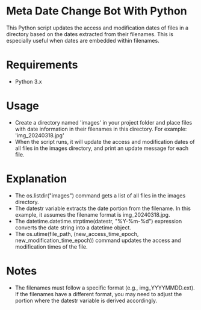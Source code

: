 # Meta Date Change Bot With Python
This Python script updates the access and modification dates of files in a directory based on the dates extracted from their filenames. This is especially useful when dates are embedded within filenames.

# Requirements
- Python 3.x

# Usage
- Create a directory named 'images' in your project folder and place files with date information in their filenames in this directory. For example: 'img_20240318.jpg'
- When the script runs, it will update the access and modification dates of all files in the images directory, and print an update message for each file.

# Explanation
- The os.listdir("images") command gets a list of all files in the images directory.
- The datestr variable extracts the date portion from the filename. In this example, it assumes the filename format is img_20240318.jpg.
- The datetime.datetime.strptime(datestr, "%Y-%m-%d") expression converts the date string into a datetime object.
- The os.utime(file_path, (new_access_time_epoch, new_modification_time_epoch)) command updates the access and modification times of the file.

# Notes
- The filenames must follow a specific format (e.g., img_YYYYMMDD.ext).
If the filenames have a different format, you may need to adjust the portion where the datestr variable is derived accordingly.
